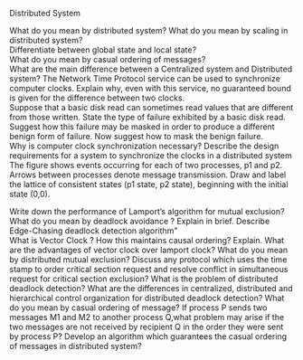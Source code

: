 Distributed System

What do you mean by distributed system?
What do you mean by scaling in distributed system?                                                      
Differentiate between global state and local state?                                                          
What do you mean by casual ordering of messages?                                                      
What are the main difference between a Centralized system and Distributed system? 
The Network Time Protocol service can be used to synchronize computer clocks. Explain why, even with this service, no guaranteed bound is given for the difference between two clocks.                                                                                                                                
Suppose that a basic disk read can sometimes read values that are different from those written. State the type of failure exhibited by a basic disk read. Suggest how this failure may be masked in order to produce a different benign form of failure. Now suggest how to mask the benign failure.                                                                                                
Why is computer clock synchronization necessary? Describe the design requirements for a system to synchronize the clocks in a distributed system   
The figure shows events occurring for each of two processes, p1 and p2. Arrows between processes denote message transmission. Draw and label the lattice of consistent states (p1 state, p2 state), beginning with the initial state (0,0).         
  
Write down the performance of Lamport’s algorithm for mutual exclusion?   
What do you mean by deadlock avoidance ? Explain in brief. Describe Edge-Chasing deadlock detection algorithm"                            
What is Vector Clock ? How this maintains causal ordering? Explain.
What are the advantages of vector clock over lamport clock?
What do you mean by distributed mutual exclusion?
Discuss any protocol which uses the time stamp to order critical section request and resolve conflict in simultaneous request for critical section exclusion?
What is the problem of distributed deadlock detection?
What are the differences in centralized, distributed and hierarchical control organization for distributed deadlock detection?
What do you mean by casual ordering of message?
If process P sends two messages M1 and M2 to another process Q,what problem may arise if the two messages are not received by recipient Q in the order they were sent by process P?
Develop an algorithm which guarantees the casual ordering of messages in distributed system?

